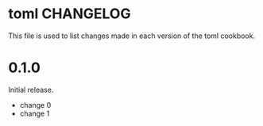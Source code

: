 # toml CHANGELOG

This file is used to list changes made in each version of the toml cookbook.

# 0.1.0

Initial release.

- change 0
- change 1

